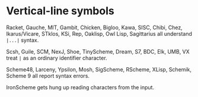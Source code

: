 # Vertical-line symbols

Racket, Gauche, MIT, Gambit, Chicken, Bigloo, Kawa, SISC, Chibi, Chez, Ikarus/Vicare, STklos, KSi, Rep, Oaklisp, Owl Lisp, Sagittarius all understand `|...|` syntax.

Scsh, Guile, SCM, NexJ, Shoe, TinyScheme, Dream, S7, BDC, Elk, UMB, VX treat `|` as an ordinary
identifier character.

Scheme48, Larceny, Ypsilon, Mosh, SigScheme, RScheme, XLisp, Schemik, Scheme 9 all report syntax errors.

IronScheme gets hung up reading characters from the input.
